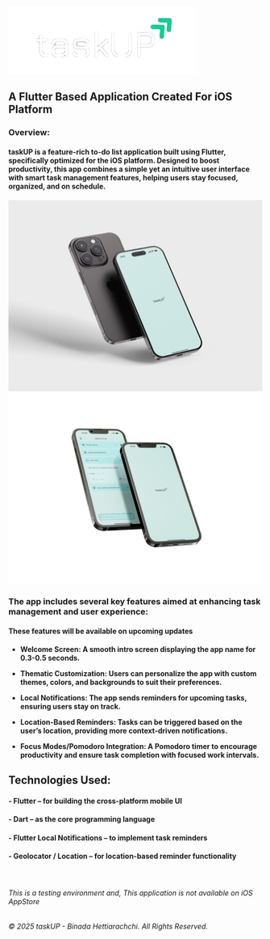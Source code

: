 ![logo](assets/Logo.png)

## A Flutter Based Application Created For iOS Platform ##

### Overview: ###

#### taskUP is a feature-rich to-do list application built using Flutter, specifically optimized for the iOS platform. Designed to boost productivity, this app combines a simple yet an intuitive user interface with smart task management features, helping users stay focused, organized, and on schedule. ####

![iPhone Mockup](assets/Free_iPhone_16_Mockup_4.jpg)
![iPhone Mockup](assets/taskUP_Product_Promo_MockUp.png)


 ### The app includes several key features aimed at enhancing task management and user experience: ###
 #### These features will be available on upcoming updates ####
 
- **Welcome Screen: A smooth intro screen displaying the app name for 0.3-0.5 seconds.**

- **Thematic Customization: Users can personalize the app with custom themes, colors, and backgrounds to suit their preferences.**

- **Local Notifications: The app sends reminders for upcoming tasks, ensuring users stay on track.**

- **Location-Based Reminders: Tasks can be triggered based on the user’s location, providing more context-driven notifications.** 

- **Focus Modes/Pomodoro Integration: A Pomodoro timer to encourage productivity and ensure task completion with focused work intervals.** 


## Technologies Used: ##

#### - Flutter – for building the cross-platform mobile UI ####

#### - Dart – as the core programming language ####

#### - Flutter Local Notifications – to implement task reminders ####

#### - Geolocator / Location – for location-based reminder functionality ####
<br>

<h6> This is a testing environment and, This application is not available on iOS AppStore </h6>

###### © 2025 taskUP - Binada Hettiarachchi. All Rights Reserved. ######
